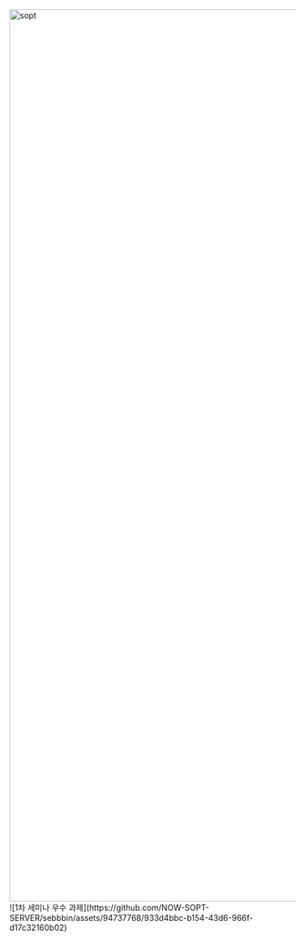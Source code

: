 <img width="1564" alt="sopt" src="https://github.com/NOW-SOPT-SERVER/sebbbin/assets/94737768/a309f85f-0e1e-42f7-84ed-010357459f59">
![1차 세미나 우수 과제](https://github.com/NOW-SOPT-SERVER/sebbbin/assets/94737768/933d4bbc-b154-43d6-966f-d17c32160b02)
